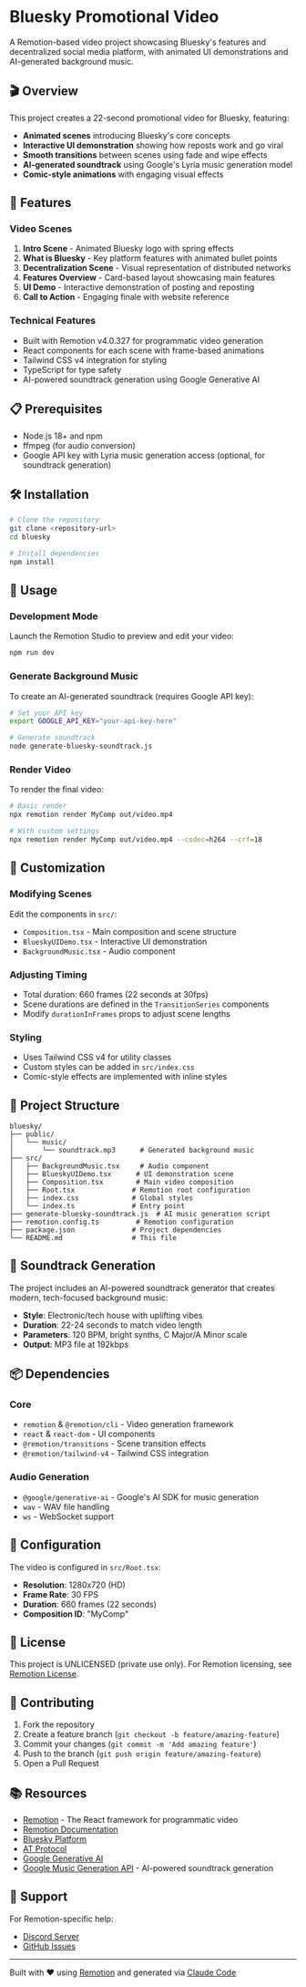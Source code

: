 # Bluesky Promotional Video

A Remotion-based video project showcasing Bluesky's features and decentralized social media platform, with animated UI demonstrations and AI-generated background music.

## 🎬 Overview

This project creates a 22-second promotional video for Bluesky, featuring:
- **Animated scenes** introducing Bluesky's core concepts
- **Interactive UI demonstration** showing how reposts work and go viral
- **Smooth transitions** between scenes using fade and wipe effects
- **AI-generated soundtrack** using Google's Lyria music generation model
- **Comic-style animations** with engaging visual effects

## 🚀 Features

### Video Scenes
1. **Intro Scene** - Animated Bluesky logo with spring effects
2. **What is Bluesky** - Key platform features with animated bullet points
3. **Decentralization Scene** - Visual representation of distributed networks
4. **Features Overview** - Card-based layout showcasing main features
5. **UI Demo** - Interactive demonstration of posting and reposting
6. **Call to Action** - Engaging finale with website reference

### Technical Features
- Built with Remotion v4.0.327 for programmatic video generation
- React components for each scene with frame-based animations
- Tailwind CSS v4 integration for styling
- TypeScript for type safety
- AI-powered soundtrack generation using Google Generative AI

## 📋 Prerequisites

- Node.js 18+ and npm
- ffmpeg (for audio conversion)
- Google API key with Lyria music generation access (optional, for soundtrack generation)

## 🛠️ Installation

```bash
# Clone the repository
git clone <repository-url>
cd bluesky

# Install dependencies
npm install
```

## 🎥 Usage

### Development Mode
Launch the Remotion Studio to preview and edit your video:

```bash
npm run dev
```

### Generate Background Music
To create an AI-generated soundtrack (requires Google API key):

```bash
# Set your API key
export GOOGLE_API_KEY="your-api-key-here"

# Generate soundtrack
node generate-bluesky-soundtrack.js
```

### Render Video
To render the final video:

```bash
# Basic render
npx remotion render MyComp out/video.mp4

# With custom settings
npx remotion render MyComp out/video.mp4 --codec=h264 --crf=18
```

## 🎨 Customization

### Modifying Scenes
Edit the components in `src/`:
- `Composition.tsx` - Main composition and scene structure
- `BlueskyUIDemo.tsx` - Interactive UI demonstration
- `BackgroundMusic.tsx` - Audio component

### Adjusting Timing
- Total duration: 660 frames (22 seconds at 30fps)
- Scene durations are defined in the `TransitionSeries` components
- Modify `durationInFrames` props to adjust scene lengths

### Styling
- Uses Tailwind CSS v4 for utility classes
- Custom styles can be added in `src/index.css`
- Comic-style effects are implemented with inline styles

## 📁 Project Structure

```
bluesky/
├── public/
│   └── music/
│       └── soundtrack.mp3      # Generated background music
├── src/
│   ├── BackgroundMusic.tsx     # Audio component
│   ├── BlueskyUIDemo.tsx      # UI demonstration scene
│   ├── Composition.tsx        # Main video composition
│   ├── Root.tsx              # Remotion root configuration
│   ├── index.css             # Global styles
│   └── index.ts              # Entry point
├── generate-bluesky-soundtrack.js  # AI music generation script
├── remotion.config.ts         # Remotion configuration
├── package.json              # Project dependencies
└── README.md                 # This file
```

## 🎵 Soundtrack Generation

The project includes an AI-powered soundtrack generator that creates modern, tech-focused background music:

- **Style**: Electronic/tech house with uplifting vibes
- **Duration**: 22-24 seconds to match video length
- **Parameters**: 120 BPM, bright synths, C Major/A Minor scale
- **Output**: MP3 file at 192kbps

## 📦 Dependencies

### Core
- `remotion` & `@remotion/cli` - Video generation framework
- `react` & `react-dom` - UI components
- `@remotion/transitions` - Scene transition effects
- `@remotion/tailwind-v4` - Tailwind CSS integration

### Audio Generation
- `@google/generative-ai` - Google's AI SDK for music generation
- `wav` - WAV file handling
- `ws` - WebSocket support

## 🔧 Configuration

The video is configured in `src/Root.tsx`:
- **Resolution**: 1280x720 (HD)
- **Frame Rate**: 30 FPS
- **Duration**: 660 frames (22 seconds)
- **Composition ID**: "MyComp"

## 📄 License

This project is UNLICENSED (private use only). For Remotion licensing, see [Remotion License](https://github.com/remotion-dev/remotion/blob/main/LICENSE.md).

## 🤝 Contributing

1. Fork the repository
2. Create a feature branch (`git checkout -b feature/amazing-feature`)
3. Commit your changes (`git commit -m 'Add amazing feature'`)
4. Push to the branch (`git push origin feature/amazing-feature`)
5. Open a Pull Request

## 📚 Resources

- [Remotion](https://www.remotion.dev/) - The React framework for programmatic video
- [Remotion Documentation](https://www.remotion.dev/docs/)
- [Bluesky Platform](https://bsky.app)
- [AT Protocol](https://atproto.com/)
- [Google Generative AI](https://ai.google.dev/)
- [Google Music Generation API](https://ai.google.dev/gemini-api/docs/music-generation) - AI-powered soundtrack generation

## 💬 Support

For Remotion-specific help:
- [Discord Server](https://discord.gg/6VzzNDwUwV)
- [GitHub Issues](https://github.com/remotion-dev/remotion/issues)

---

Built with ❤️ using [Remotion](https://www.remotion.dev/) and generated via [Claude Code](https://claude.ai/code)